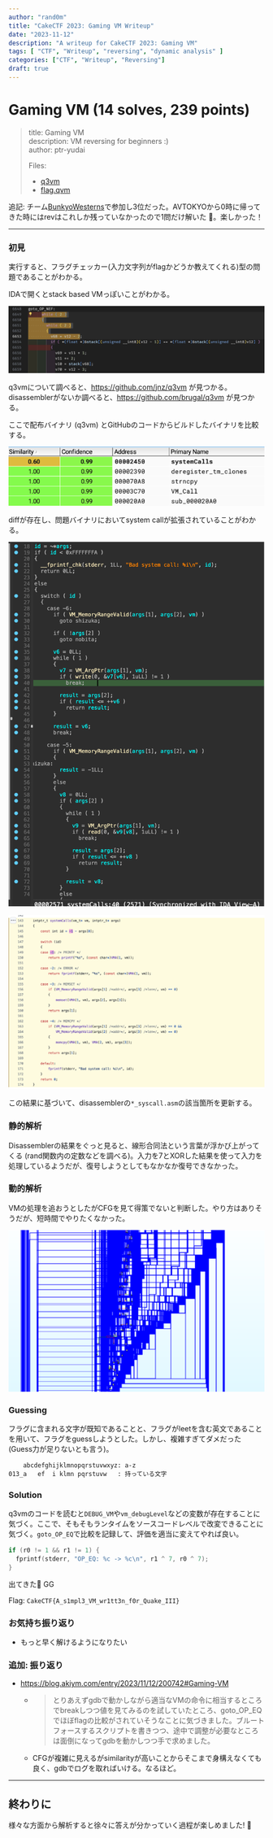 ```yaml
---
author: "rand0m"
title: "CakeCTF 2023: Gaming VM	Writeup"
date: "2023-11-12"
description: "A writeup for CakeCTF 2023: Gaming VM"
tags: [ "CTF", "Writeup", "reversing", "dynamic analysis" ]
categories: ["CTF", "Writeup", "Reversing"]
draft: true
---
```


# Gaming VM (14 solves, 239 points)

> title: Gaming VM  
> description: VM reversing for beginners :)  
> author: ptr-yudai
>
> Files:
>
> - [q3vm](https://github.com/sajjadium/ctf-archives/blob/main/ctfs/CakeCTF/2023/rev/Gaming_VM/q3vm)
> - [flag.qvm](https://github.com/sajjadium/ctf-archives/blob/main/ctfs/CakeCTF/2023/rev/Gaming_VM/flag.qvm)

追記:
チーム[BunkyoWesterns](https://ctftime.org/team/269765)で参加し3位だった。AVTOKYOから0時に帰ってきた時にはrevはこれしか残っていなかったので1問だけ解いた :cake:。楽しかった！


---

### 初見

実行すると、フラグチェッカー(入力文字列がflagかどうか教えてくれる)型の問題であることがわかる。

IDAで開くとstack based VMっぽいことがわかる。

![`while (2) * 2`があり、これは何? となる](img/b.png "while (2) * 2があり、これは何? となる")

q3vmについて調べると、<https://github.com/jnz/q3vm> が見つかる。disassemblerがないか調べると、<https://github.com/brugal/q3vm> が見つかる。

ここで配布バイナリ (q3vm) とGitHubのコードからビルドしたバイナリを比較する。

![diff](img/a.png)

diffが存在し、問題バイナリにおいてsystem callが拡張されていることがわかる。

![Untitled](img/Untitled.png)

![Untitled](img/Untitled%201.png)

この結果に基づいて、disassemblerの`*_syscall.asm`の該当箇所を更新する。

### 静的解析

Disassemblerの結果をぐっと見ると、線形合同法という言葉が浮かび上がってくる (rand関数内の定数などを調べる)。入力を7とXORした結果を使って入力を処理しているようだが、復号しようとしてもなかなか復号できなかった。

### 動的解析

VMの処理を追おうとしたがCFGを見て得策でないと判断した。やり方はありそうだが、短時間でやりたくなかった。

![CFG](img/x.png)

### Guessing

フラグに含まれる文字が既知であることと、フラグがleetを含む英文であることを用いて、フラグをguessしようとした。しかし、複雑すぎてダメだった (Guess力が足りないとも言う)。

```txt
    abcdefghijklmnopqrstuvwxyz: a-z
013_a   ef  i klmn pqrstuvw   : 持っている文字
```

### Solution

q3vmのコードを読むと`DEBUG_VM`や`vm_debugLevel`などの変数が存在することに気づく。ここで、そもそもランタイムをソースコードレベルで改変できることに気づく。`goto_OP_EQ`で比較を記録して、評価を適当に変えてやれば良い。

```cpp
if (r0 != 1 && r1 != 1) {
  fprintf(stderr, "OP_EQ: %c -> %c\n", r1 ^ 7, r0 ^ 7);
}
```

出てきた🎂 GG

Flag: `CakeCTF{A_s1mpl3_VM_wr1tt3n_f0r_Quake_III}`

### お気持ち振り返り

- もっと早く解けるようになりたい

### 追加: 振り返り

- <https://blog.akiym.com/entry/2023/11/12/200742#Gaming-VM>
  - > とりあえずgdbで動かしながら適当なVMの命令に相当するところでbreakしつつ値を見てみるのを試していたところ、goto_OP_EQでほぼflagの比較がされていそうなことに気づきました。ブルートフォースするスクリプトを書きつつ、途中で調整が必要なところは面倒になってgdbを動かしつつ手で求めました。
  - CFGが複雑に見えるがsimilarityが高いことからそこまで身構えなくても良く、gdbでログを取ればいける。なるほど。

---

## 終わりに

様々な方面から解析すると徐々に答えが分かっていく過程が楽しめました! 🎂
